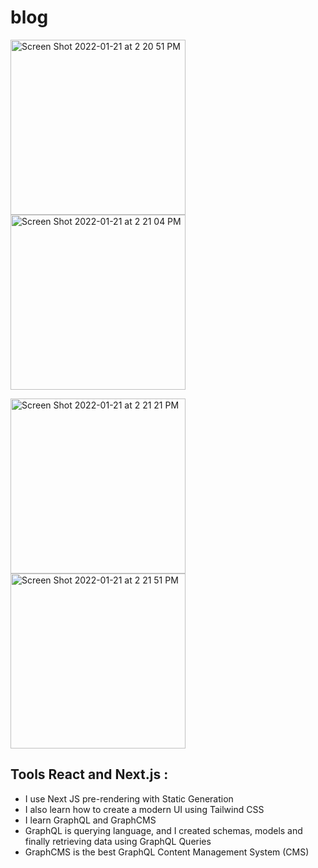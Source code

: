 # blog
<p>
<img width="280" alt="Screen Shot 2022-01-21 at 2 20 51 PM" src="https://user-images.githubusercontent.com/87446059/150590998-ac8d008f-52b9-4a3a-9091-b9e5d8a28a77.png">
<img width="280" alt="Screen Shot 2022-01-21 at 2 21 04 PM" src="https://user-images.githubusercontent.com/87446059/150591001-2990f75a-bc63-4753-89fe-e9f6fef2efad.png">
</p>
<p>
<img width="280" alt="Screen Shot 2022-01-21 at 2 21 21 PM" src="https://user-images.githubusercontent.com/87446059/150591005-d3b1a7c3-9951-4440-b072-e80fc04596fa.png">
<img width="280" alt="Screen Shot 2022-01-21 at 2 21 51 PM" src="https://user-images.githubusercontent.com/87446059/150591012-436eba06-8dd8-43b4-bbc6-67484a9ad046.png">
</p>

## Tools React and Next.js : 
- I use Next JS pre-rendering with Static Generation 
- I also learn how to create a modern UI using Tailwind CSS
- I learn GraphQL and GraphCMS
- GraphQL is querying language, and I created schemas, models and finally retrieving data using GraphQL Queries
- GraphCMS is the best GraphQL Content Management System (CMS)
